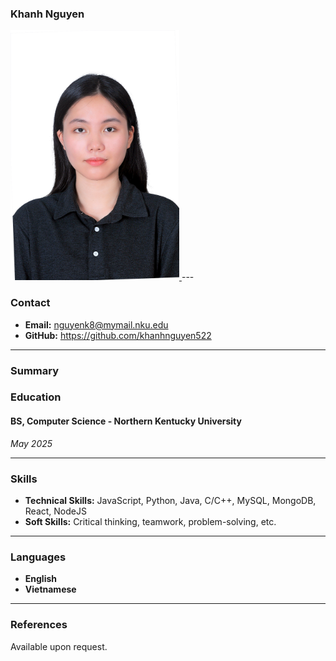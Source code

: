 ### Khanh Nguyen

<a href="https://github.com/NicholasCaporusso/NKU-ASE220-assignment-01/blob/2024-spring/students/Khanh_Nguyen.png">
  <img src="https://github.com/NicholasCaporusso/NKU-ASE220-assignment-01/blob/2024-spring/students/Khanh_Nguyen.png" width="270" height="400" alt="Khanh Nguyen">
</a>
---

### Contact

- **Email:** nguyenk8@mymail.nku.edu
- **GitHub:** https://github.com/khanhnguyen522

---

### Summary

### Education

#### BS, Computer Science - Northern Kentucky University

_*May 2025*_

---

### Skills

- **Technical Skills:** JavaScript, Python, Java, C/C++, MySQL, MongoDB, React, NodeJS
- **Soft Skills:** Critical thinking, teamwork, problem-solving, etc.

---

### Languages

- **English**
- **Vietnamese**

---

### References

Available upon request.
